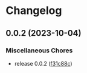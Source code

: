 # Changelog

## 0.0.2 (2023-10-04)

### Miscellaneous Chores

- release 0.0.2 ([f31c88c](https://github.com/silvester-pari/release-please-monorepo-test/commit/f31c88cd3fd7684a68680a557ce06ec68234f08d))

